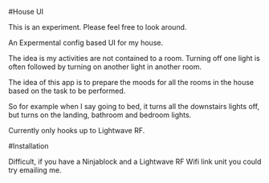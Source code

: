 #House UI

This is an experiment. Please feel free to look around.

An Expermental config based UI for my house.

The idea is my activities are not contained to a room. Turning off one light is often followed by turning on another light in another room.

The idea of this app is to prepare the moods for all the rooms in the house based on the task to be performed.

So for example when I say going to bed, it turns all the downstairs lights off, but turns on the landing, bathroom and bedroom lights.

Currently only hooks up to Lightwave RF.


#Installation

Difficult, if you have a Ninjablock and a Lightwave RF  Wifi link unit you could try emailing me.

